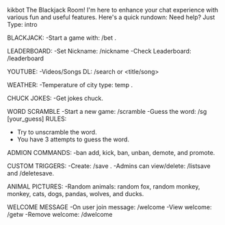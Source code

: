 
kikbot
The Blackjack Room! 
 I'm here to enhance your chat experience with various fun and useful features. Here's a quick rundown:
Need help? Just Type: intro

BLACKJACK: 
 -Start a game with: 
 /bet <amount>. 
 

LEADERBOARD: 
 -Set Nickname:
 /nickname <name>
 -Check Leaderboard:
 /leaderboard   

YOUTUBE: 
 -Videos/Songs DL:
 /search <url> or <title/song>

WEATHER:
 -Temperature of city type:
 temp <city>.

CHUCK JOKES: 
 -Get jokes
 chuck.

WORD SCRAMBLE
 -Start a new game:
 /scramble
 -Guess the word:
 /sg [your_guess]
 RULES:
  - Try to unscramble the word.
  - You have 3 attempts to guess the word.

ADMION COMMANDS:
 -ban <username>
 add, kick, ban, unban, demote, and promote.

CUSTOM TRIGGERS:
  -Create: 
  /save <word> <response>. 
  -Admins can view/delete:
  /listsave and /deletesave.

ANIMAL PICTURES:
 -Random animals:
 random fox, random monkey, monkey, cats, dogs, pandas, wolves, and ducks.

WELCOME MESSAGE
 -On user join message:
 /welcome <words>
 -View welcome:
 /getw
 -Remove welcome:
 /dwelcome  

